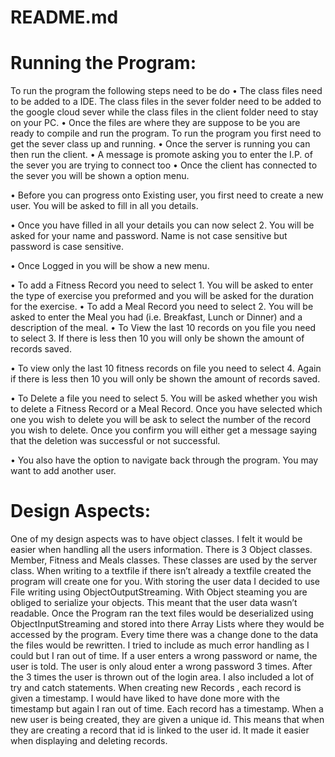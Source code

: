 # README.md

# Running the Program:
To run the program the following steps need to be do
•	The class files need to be added to a IDE. The class files in the sever folder need to be added to the google cloud sever while the class files in the client folder need to stay on your PC.
•	Once the files are where they are suppose to be you are ready to compile and run the program. To run the program you first need to get the sever class up and running. 
•	Once the server is running you can then run the client. 
•	A message is promote asking you to enter the I.P. of the sever you are trying to connect too
•	Once the client has connected to the sever you will be shown a option menu. 

•	Before you can progress onto Existing user, you first need to create a new user. You will be asked to fill in all you details.

•	Once you have filled in all your details you can now select 2. You will be asked for your name and password. Name is not case sensitive but password is case sensitive.

•	Once Logged in you will be show a new menu.

 

•	To add a Fitness Record you need to select 1. You will be asked to enter the type of exercise you preformed and you will be asked for the duration for the exercise.
•	To add a Meal Record you need to select 2. You will be asked to enter the Meal you had (i.e. Breakfast, Lunch or Dinner) and a description of the meal.
•	To View the last 10 records on you file you need to select 3. If there is less then 10 you will only be shown the amount of records saved.  

•	To view only the last 10 fitness records on file you need to select 4. Again if there is less then 10 you will only be shown the amount of records saved.  

•	To Delete a file you need to select 5. You will be asked whether you wish to delete a Fitness Record or a Meal Record. Once you have selected which one you wish to delete you will be ask to select the number of the record you wish to delete. Once you confirm you will either get a message saying that the deletion was successful or not successful.

•	You also have the option to navigate back through the program. You may want to add another user.

# Design Aspects:
One of my design aspects was to have object classes. I felt it would be easier when handling all the users information. There is 3 Object classes. Member, Fitness and Meals classes. These classes are used by the server class.
When writing to a textfile if there isn’t already a textfile created the program will create one for you. 
With storing the user data I decided to use File writing using ObjectOutputStreaming. With Object steaming you are obliged to serialize your objects. This meant that the user data wasn’t readable. Once the Program ran the text files would be deserialized using ObjectInputStreaming and stored into there Array Lists where they would be accessed by the program. Every time there was a change done to the data the files would be rewritten.
I tried to include as much error handling as I could but I ran out of time. If a user enters a wrong password or name, the user is told. The user is only aloud enter a wrong password 3 times. After the 3 times the user is thrown out of the login area. I also included a lot of try and catch statements.
When creating new Records , each record is given a timestamp. I would have liked to have done more with the timestamp but again I ran out of time. Each record has a timestamp.
When a new user is being created, they are given a unique id. This means that when they are creating a record that id is linked to the user id. It made it easier when displaying and deleting records.


